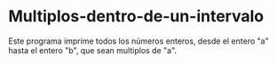 # Multiplos-dentro-de-un-intervalo
Este programa imprime todos los números enteros, desde el entero "a" hasta el entero "b", que sean multiplos de "a".
